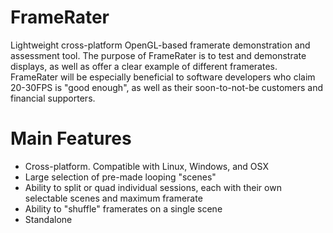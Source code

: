 FrameRater
==========

Lightweight cross-platform OpenGL-based framerate demonstration and assessment tool. The purpose of FrameRater is to test and demonstrate displays, as well as offer a clear example of different framerates. FrameRater will be especially beneficial to software developers who claim 20-30FPS is "good enough", as well as their soon-to-not-be customers and financial supporters.


Main Features
==========
* Cross-platform. Compatible with Linux, Windows, and OSX
* Large selection of pre-made looping "scenes"
* Ability to split or quad individual sessions, each with their own selectable scenes and maximum framerate
* Ability to "shuffle" framerates on a single scene
* Standalone
